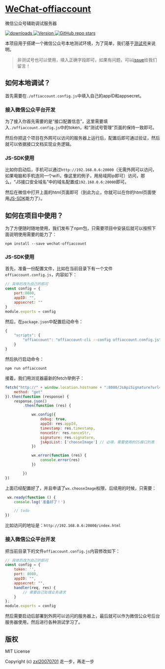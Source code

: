 # [WeChat-offiaccount](https://github.com/fragement-contrib/WeChat-offiaccount)
微信公众号辅助调试服务器

<p>
    <a href="https://zxl20070701.github.io/toolbox/#/npm-download?packages=wechat-offiaccount&interval=7">
        <img src="https://img.shields.io/npm/dm/wechat-offiaccount.svg" alt="downloads">
    </a>
    <a href="https://www.npmjs.com/package/wechat-offiaccount">
        <img src="https://img.shields.io/npm/v/wechat-offiaccount.svg" alt="Version">
    </a>
    <a href="https://github.com/fragement-contrib/WeChat-offiaccount" target='_blank'>
        <img alt="GitHub repo stars" src="https://img.shields.io/github/stars/fragement-contrib/WeChat-offiaccount?style=social">
    </a>
</p>

本项目用于搭建一个微信公众号本地测试环境，为了简单，我们基于[测试号](http://mp.weixin.qq.com/debug/cgi-bin/sandboxinfo?action=showinfo&t=sandbox/index)来说明。

> 非测试号也可以使用，填入正确字段即可，如果有问题，可以[issue](https://github.com/fragement-contrib/WeChat-offiaccount/issues)给我们留言！

## 如何本地调试？

首先需要在```./offiaccount.config.js```中填入自己的appID和appsecret。

### 接入微信公众平台开发

为了接入你首先需要的是“接口配置信息”，这里需要填入```./offiaccount.config.js```中的token，和“测试号管理”页面的保持一致即可。

然后你把这个项目在外网可以访问的服务器上运行后，配置后即可通过验证，然后就可以依据接口文档实现业务逻辑。

### JS-SDK使用

比如你启动后，手机可以通过```http://192.168.0.6:20000```（无需外网可以访问，如果电脑和手机连同一个wifi，像这里的例子，用局域网ip即可）访问，那么，“JS接口安全域名”中的域名配置成```192.168.0.6:20000```即可。

然后在微信中打开上面的html页面即可（到此为止，你就可以在你的html页面使用[JS-SDK](https://developers.weixin.qq.com/doc/offiaccount/OA_Web_Apps/JS-SDK.html)能力了）。

## 如何在项目中使用？
为了方便随时随地使用，我们发布了npm包，只需要项目中安装后就可以按照下面说明使用需要的能力了：

```
npm install --save wechat-offiaccount
```

### JS-SDK使用

首先，准备一份配置文件，比如在当前目录下有一个文件```offiaccount.config.js```，内容如下：

```js
// 具体的改为自己的即可
const config = {
    port:8080,
    appID: "",
    appsecret: ""
}
module.exports = config
```

然后，在```package.json```中配置启动命令：

```js
{
    "scripts": {
        "offiaccount": "offiaccount-cli --config offiaccount.config.js"
    }
}
```

然后执行启动命令：

```
npm run offiaccount
```

接着，我们用浏览器最新的fetch举例子：

```js
fetch("http://" + window.location.hostname + ":8080/JsApiSignature?url=" + window.location.href.split('#')[0], {
    method: "get"
}).then(function (response) {
    response.json()
        .then(function (res) {

            wx.config({
                debug: true,
                appId: res.appId, 
                timestamp: res.timestamp,
                nonceStr: res.nonceStr,
                signature: res.signature,
                jsApiList: ['chooseImage'] // 必填，需要使用的JS接口列表
            })

            wx.error(function (res) {
                console.error(res)
            })

        })
})
```

上面已经配置好了，并且申请了```wx.chooseImage```权限，后续用的时候，只需要：

```js
 wx.ready(function () {
    console.log('准备好了！')

    // todo
})
```

比如访问的地址是：```http://192.168.0.6:20000/index.html```

### 接入微信公众平台开发

把当前目录下的文件```offiaccount.config.js```内容修改如下：

```js
// 具体的改为自己的即可
const config = {
    token: '',
    port: 8080,
    appID: "",
    appsecret: "",
    handler(req, res) {
        // 需要自己处理业务请求
    }
};
module.exports = config
```

然后需要启动后部署到外网可以访问的服务器上，最后就可以作为微信公众号后台服务器使用，然后进行各种测试学习了。

## 版权

MIT License

Copyright (c) [zxl20070701](https://zxl20070701.github.io/notebook/home.html) 走一步，再走一步